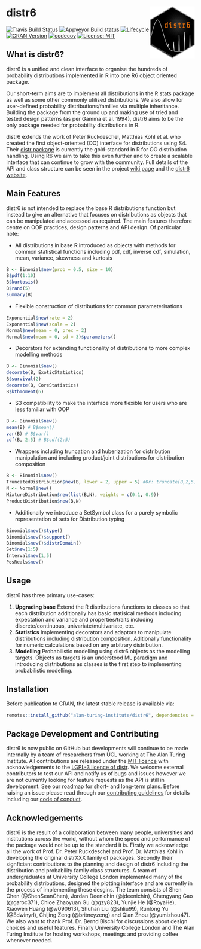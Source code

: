 # distr6 <img src="man/figures/logo.png" align="right" alt="" width="120" />

[![Travis Build Status](https://travis-ci.com/alan-turing-institute/distr6.svg?branch=master)](https://travis-ci.com/alan-turing-institute/distr6)
[![Appveyor Build status](https://ci.appveyor.com/api/projects/status/o68k5t4tn4wojj2f?svg=true)](https://ci.appveyor.com/project/alan-turing-institute/distr6)
[![Lifecycle](https://img.shields.io/badge/lifecycle-maturing-blue.svg)](https://img.shields.io/badge/lifecycle-maturing-blue.svg)
[![CRAN Version](http://www.r-pkg.org/badges/version/distr6)](http://www.r-pkg.org/badges/version/distr6)
[![codecov](https://codecov.io/gh/alan-turing-institute/distr6/branch/master/graph/badge.svg)](https://codecov.io/gh/alan-turing-institute/distr6)
[![License: MIT](https://img.shields.io/badge/License-MIT-yellow.svg)](https://opensource.org/licenses/MIT)

## What is distr6?

distr6 is a unified and clean interface to organise the hundreds of probability distributions implemented in R into one R6 object oriented package.

Our short-term aims are to implement all distributions in the R stats package as well as some other commonly utilised distributions. We also allow for user-defined probability distributions/families via multiple inheritance. Building the package from the ground up and making use of tried and tested design patterns (as per Gamma et al. 1994), distr6 aims to be the only package needed for probability distributions in R.

distr6 extends the work of Peter Ruckdeschel, Matthias Kohl et al. who created the first object-oriented (OO) interface for distributions using S4. Their [distr package](http://distr.r-forge.r-project.org/) is currently the gold-standard in R for OO distribution handling. Using R6 we aim to take this even further and to create a scalable interface that can continue to grow with the community. Full details of the API and class structure can be seen in the project [wiki page](https://github.com/alan-turing-institute/distr6/wiki) and the [distr6 website](https://alan-turing-institute.github.io/distr6/).


## Main Features

distr6 is not intended to replace the base R distributions function but instead to give an alternative that focuses on distributions as objects that can be manipulated and accessed as required. The main features therefore centre on OOP practices, design patterns and API design. Of particular note:
* All distributions in base R introduced as objects with methods for common statistical functions including pdf, cdf, inverse cdf, simulation, mean, variance, skewness and kurtosis

````R
B <- Binomial$new(prob = 0.5, size = 10)
B$pdf(1:10)
B$kurtosis()
B$rand(5)
summary(B)
````

* Flexible construction of distributions for common parameterisations

````R
Exponential$new(rate = 2)
Exponential$new(scale = 2)
Normal$new(mean = 0, prec = 2)
Normal$new(mean = 0, sd = 3)$parameters()
````

* Decorators for extending functionality of distributions to more complex modelling methods

````R
B <- Binomial$new()
decorate(B, ExoticStatistics)
B$survival(2)
decorate(B, CoreStatistics)
B$kthmoment(6)
````

* S3 compatibility to make the interface more flexible for users who are less familiar with OOP

````R
B <- Binomial$new()
mean(B) # B$mean()
var(B) # B$var()
cdf(B, 2:5) # B$cdf(2:5)
````

* Wrappers including truncation and huberization for distribution manipulation and including product/joint distributions for distribution composition

````R
B <- Binomial$new()
TruncatedDistribution$new(B, lower = 2, upper = 5) #Or: truncate(B,2,5)
N <- Normal$new()
MixtureDistribution$new(list(B,N), weights = c(0.1, 0.9))
ProductDistribution$new(B,N)
````

* Additionally we introduce a SetSymbol class for a purely symbolic representation of sets for Distribution typing

````R
Binomial$new()$type()
Binomial$new()$support()
Binomial$new()$distrDomain()
Set$new(1:5)
Interval$new(1,5)
PosReals$new()
````


## Usage

distr6 has three primary use-cases:

1. **Upgrading base** Extend the R distributions functions to classes so that each distribution additionally has basic statisical methods including expectation and variance and properties/traits including discrete/continuous, univariate/multivariate, etc.
1. **Statistics** Implementing decorators and adaptors to manipulate distributions including distribution composition. Aditionally functionality for numeric calculations based on any arbitrary distribution.
1. **Modelling** Probabilistic modelling using distr6 objects as the modelling targets. Objects as targets is an understood ML paradigm and introducing distributions as classes is the first step to implementing probabilistic modelling.

## Installation

Before publication to CRAN, the latest stable release is available via:
````R
remotes::install_github("alan-turing-institute/distr6", dependencies = TRUE)
````


## Package Development and Contributing

distr6 is now public on GitHub but developments will continue to be made internally by a team of researchers from UCL working at The Alan Turing Institute. All contributions are released under the [MIT licence](https://opensource.org/licenses/MIT) with acknowledgements to the [LGPL-3 licence of distr](https://github.com/alan-turing-institute/distr6/blob/master/Licensing). We welcome external contributors to test our API and notify us of bugs and issues however we are not currently looking for feature requests as the API is still in development. See our [roadmap](https://alan-turing-institute.github.io/distr6/articles/roadmap.html) for short- and long-term plans. Before raising an issue please read through our [contributing guidelines](https://github.com/alan-turing-institute/distr6/blob/master/CONTRIBUTING.md) for details including our [code of conduct](https://github.com/alan-turing-institute/distr6/blob/master/CODE_OF_CONDUCT.md).

## Acknowledgements

distr6 is the result of a collaboration between many people, universities and institutions across the world, without whom the speed and performance of the package would not be up to the standard it is. Firstly we acknowledge all the work of Prof. Dr. Peter Ruckdeschel and Prof. Dr. Matthias Kohl in developing the original distrXXX family of packages. Secondly their signficiant contributions to the planning and design of distr6 including the distribution and probability family class structures. A team of undergraduates at University College London implemented many of the probability distributions, designed the plotting interface and are currently in the process of implementing these desgins. The team consists of Shen Chen (@ShenSeanChen), Jordan Deenichin (@jdeenichin), Chengyang Gao (@garoc371), Chloe Zhaoyuan Gu (@gzy823), Yunjie He (@RoyaHe), Xiaowen Huang (@w090613), Shuhan Liu (@shliu99), Runlong Yu (@Edwinyrl), Chijing Zeng (@britneyzeng) and Qian Zhou (@yumizhou47). We also want to thank Prof. Dr. Bernd Bischl for discussions about design choices and useful features. Finally University College London and The Alan Turing Institute for hosting workshops, meetings and providing coffee whenever needed.
